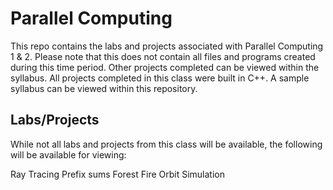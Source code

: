 # Parallel Computing

This repo contains the labs and projects associated with Parallel Computing 1 & 2.  Please note that this does not contain all files and programs created during this time period.  Other projects completed can be viewed within the syllabus.  All projects completed in this class were built in C++.  A sample syllabus can be viewed within this repository.

## Labs/Projects

While not all labs and projects from this class will be available, the following will be available for viewing:

Ray Tracing
Prefix sums
Forest Fire
Orbit Simulation
